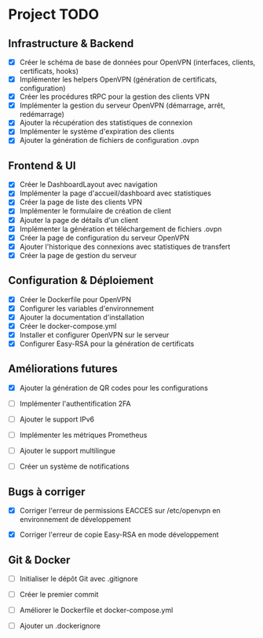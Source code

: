 # Project TODO

## Infrastructure & Backend
- [x] Créer le schéma de base de données pour OpenVPN (interfaces, clients, certificats, hooks)
- [x] Implémenter les helpers OpenVPN (génération de certificats, configuration)
- [x] Créer les procédures tRPC pour la gestion des clients VPN
- [x] Implémenter la gestion du serveur OpenVPN (démarrage, arrêt, redémarrage)
- [x] Ajouter la récupération des statistiques de connexion
- [x] Implémenter le système d'expiration des clients
- [x] Ajouter la génération de fichiers de configuration .ovpn

## Frontend & UI
- [x] Créer le DashboardLayout avec navigation
- [x] Implémenter la page d'accueil/dashboard avec statistiques
- [x] Créer la page de liste des clients VPN
- [x] Implémenter le formulaire de création de client
- [x] Ajouter la page de détails d'un client
- [x] Implémenter la génération et téléchargement de fichiers .ovpn
- [x] Créer la page de configuration du serveur OpenVPN
- [x] Ajouter l'historique des connexions avec statistiques de transfert
- [x] Créer la page de gestion du serveur

## Configuration & Déploiement
- [x] Créer le Dockerfile pour OpenVPN
- [x] Configurer les variables d'environnement
- [x] Ajouter la documentation d'installation
- [x] Créer le docker-compose.yml
- [x] Installer et configurer OpenVPN sur le serveur
- [x] Configurer Easy-RSA pour la génération de certificats

## Améliorations futures
- [x] Ajouter la génération de QR codes pour les configurations
- [ ] Implémenter l'authentification 2FA
- [ ] Ajouter le support IPv6
- [ ] Implémenter les métriques Prometheus
- [ ] Ajouter le support multilingue
- [ ] Créer un système de notifications



## Bugs à corriger
- [x] Corriger l'erreur de permissions EACCES sur /etc/openvpn en environnement de développement



- [x] Corriger l'erreur de copie Easy-RSA en mode développement



## Git & Docker
- [ ] Initialiser le dépôt Git avec .gitignore
- [ ] Créer le premier commit
- [ ] Améliorer le Dockerfile et docker-compose.yml
- [ ] Ajouter un .dockerignore

